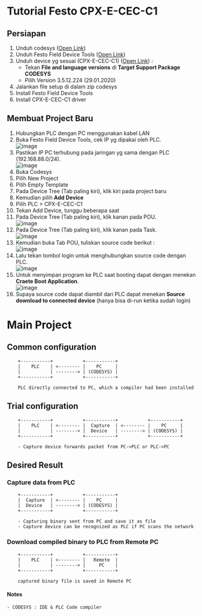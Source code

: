 # Tutorial Festo CPX-E-CEC-C1

## Persiapan
1. Unduh codesys ([Open Link](https://www.festo.com/net/en-gb_gb/SupportPortal/Downloads/648097/708369/CODESYS_V35SP12Patch6_pbF(ee4b68c69baf).zip))
2. Unduh Festo Field Device Tools ([Open Link](https://www.festo.com/net/et_ee/SupportPortal/Downloads/647947/711716/2021.05.18.1[FestoFieldDeviceTool2.10.4.46788].exe))
3. Unduh device yg sesuai (CPX-E-CEC-C1) ([Open Link](https://www.festo.com/net/en-gb_gb/SupportPortal/Default.aspx?tab=4&q=5226780)) :
   - Tekan __File and language versions__ di __Target Support Package CODESYS__
   - Pilih Version 3.5.12.224 (29.01.2020)
4. Jalankan file setup di dalam zip codesys
5. Install Festo Field Device Tools
6. Install CPX-E-CEC-C1 driver

## Membuat Project Baru
1. Hubungkan PLC dengan PC menggunakan kabel LAN
2. Buka Festo Field Device Tools, cek IP yg dipakai oleh PLC.  
![image](https://user-images.githubusercontent.com/43722553/124556876-0e6bb380-de63-11eb-9529-b4b720225080.png)
3. Pastikan IP PC terhubung pada jaringan yg sama dengan PLC (192.168.88.0/24).  
![image](https://user-images.githubusercontent.com/43722553/124556993-2cd1af00-de63-11eb-9cba-620430082327.png)
4. Buka Codesys
5. Pilih New Project
6. Pilih Empty Template
7. Pada Device Tree (Tab paling kiri), klik kiri pada project baru
8. Kemudian pilih __Add Device__
9. Pilih PLC > CPX-E-CEC-C1
10. Tekan Add Device, tunggu beberapa saat
11. Pada Device Tree (Tab paling kiri), klik kanan pada POU.  
![image](https://user-images.githubusercontent.com/43722553/124557578-df097680-de63-11eb-9c07-e6a302ce5585.png)
12. Pada Device Tree (Tab paling kiri), klik kanan pada Task.  
![image](https://user-images.githubusercontent.com/43722553/124557777-11b36f00-de64-11eb-8993-fe7074ff62eb.png)
13. Kemudian buka Tab POU, tuliskan source code berikut :   
![image](https://user-images.githubusercontent.com/43722553/124557901-3a3b6900-de64-11eb-9bef-440094ee5a17.png)
14. Lalu tekan tombol login untuk menghubungkan source code dengan PLC.  
![image](https://user-images.githubusercontent.com/43722553/124557998-57703780-de64-11eb-9899-240cef54af85.png)
16. Untuk menyimpan program ke PLC saat booting dapat dengan menekan __Craete Boot Application__.  
![image](https://user-images.githubusercontent.com/43722553/124558187-871f3f80-de64-11eb-87ba-fe376a98f6b1.png)
18. Supaya source code dapat diambil dari PLC dapat menekan __Source download to connected device__ (hanya bisa di-run ketika sudah login)


# Main Project

## Common configuration
```
	+-----------+           +-----------+
	|    PLC    | <-------- |    PC     |
	|           | --------> | (CODESYS) |
	+-----------+           +-----------+

	PLC directly connected to PC, which a compiler had been installed
```

## Trial configuration
```
	+-----------+           +-----------+           +-----------+
	|    PLC    | <-------- |  Capture  | <-------- |    PC     |
	|           | --------> |  Device   | --------> | (CODESYS) |
	+-----------+           +-----------+           +-----------+

	- Capture device forwards packet from PC->PLC or PLC->PC
```


## Desired Result
### Capture data from PLC
```
	+-----------+           +-----------+
	|  Capture  | <-------- |    PC     |
	|  Device   | --------> | (CODESYS) |
	+-----------+           +-----------+

	- Capturing binary sent from PC and save it as file
	- Capture device can be recognized as PLC if PC scans the network
```

### Download compiled binary to PLC from Remote PC
```
	+-----------+           +-----------+
	|    PLC    | <-------- |   Remote  |
	|           | --------> |     PC    |
	+-----------+           +-----------+

	captured binary file is saved in Remote PC
```


#### Notes
	- CODESYS : IDE & PLC Code compiler
